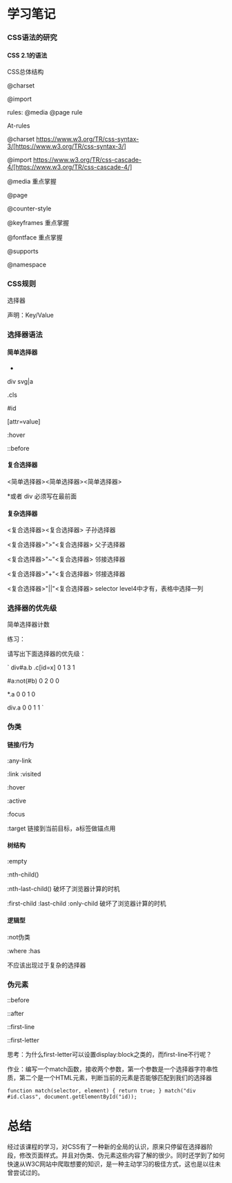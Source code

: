 # 学习笔记

### CSS语法的研究

#### CSS 2.1的语法

CSS总体结构

@charset

@import 

rules: @media @page rule

At-rules

@charset https://www.w3.org/TR/css-syntax-3/[https://www.w3.org/TR/css-syntax-3/]

@import https://www.w3.org/TR/css-cascade-4/[https://www.w3.org/TR/css-cascade-4/]

@media 重点掌握

@page

@counter-style

@keyframes 重点掌握

@fontface 重点掌握

@supports   

@namespace

### CSS规则

选择器

声明：Key/Value

### 选择器语法

#### 简单选择器

*

div svg|a 

.cls

#id

\[attr=value\]

:hover

::before

#### 复合选择器

<简单选择器><简单选择器><简单选择器>

*或者 div 必须写在最前面

#### 复杂选择器

<复合选择器><sp><复合选择器> 子孙选择器

<复合选择器>">"<复合选择器> 父子选择器

<复合选择器>"~"<复合选择器> 邻接选择器

<复合选择器>"+"<复合选择器> 邻接选择器

<复合选择器>"||"<复合选择器> selector level4中才有，表格中选择一列

### 选择器的优先级

简单选择器计数

练习：

请写出下面选择器的优先级： 

`
div#a.b .c[id=x] 
0 1 3 1 

#a:not(#b) 
0 2 0 0 

*.a 
0 0 1 0 

div.a 
0 0 1 1
`

### 伪类

#### 链接/行为

:any-link

:link :visited

:hover

:active

:focus

:target  链接到当前目标，a标签做锚点用

#### 树结构

:empty

:nth-child()

:nth-last-child() 破坏了浏览器计算的时机

:first-child :last-child :only-child 破坏了浏览器计算的时机

#### 逻辑型

:not伪类

:where :has

不应该出现过于复杂的选择器

### 伪元素

::before

::after

::first-line

::first-letter

思考：为什么first-letter可以设置display:block之类的，而first-line不行呢？

作业：编写一个match函数，接收两个参数，第一个参数是一个选择器字符串性质，第二个是一个HTML元素，判断当前的元素是否能够匹配到我们的选择器

`
function match(selector, element) {
    return true;
}
match("div #id.class", document.getElementById("id));
`

# 总结

经过该课程的学习，对CSS有了一种新的全局的认识，原来只停留在选择器阶段，修改页面样式。并且对伪类、伪元素这些内容了解的很少。同时还学到了如何快速从W3C网站中爬取想要的知识，是一种主动学习的极佳方式，这也是以往未曾尝试过的。